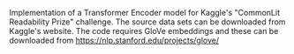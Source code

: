 Implementation of a Transformer Encoder model for Kaggle's "CommonLit Readability Prize" challenge. The source data sets can be downloaded from Kaggle's website. The code requires GloVe embeddings and these can be downloaded from https://nlp.stanford.edu/projects/glove/
